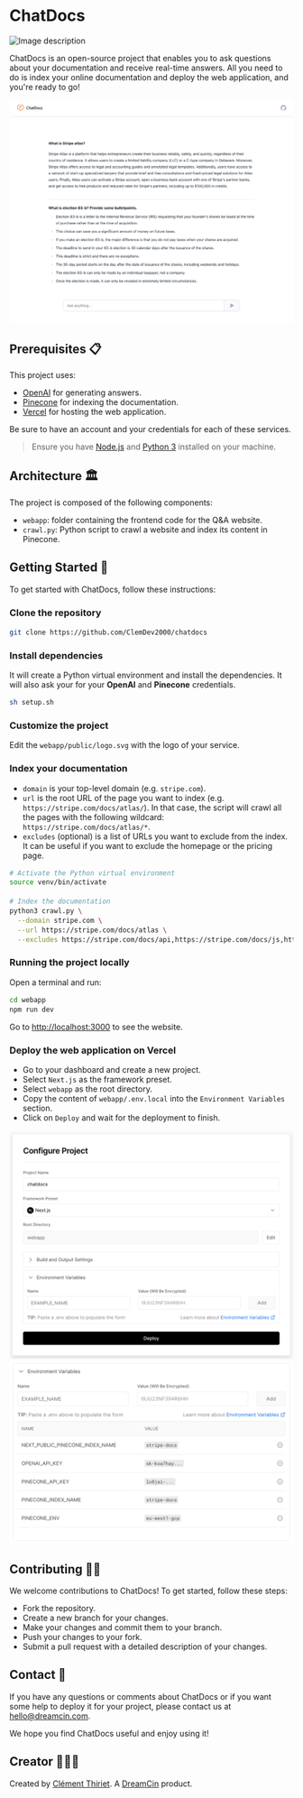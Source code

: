 # ChatDocs

<img src="assets/chatdocs.svg" alt="Image description" height="100"/>

ChatDocs is an open-source project that enables you to ask questions about your documentation and receive real-time answers. All you need to do is index your online documentation and deploy the web application, and you're ready to go!

![Stripe Atlas Showcase](assets/stripe-atlas-showcase.png)

## Prerequisites 📋

This project uses:

- [OpenAI](https://platform.openai.com/) for generating answers.
- [Pinecone](https://www.pinecone.io/) for indexing the documentation.
- [Vercel](https://vercel.com/) for hosting the web application.

Be sure to have an account and your credentials for each of these services.

> Ensure you have [Node.js](https://nodejs.org/en/) and [Python 3](https://www.python.org/) installed on your machine.

## Architecture 🏛️

The project is composed of the following components:

- `webapp`: folder containing the frontend code for the Q&A website.
- `crawl.py`: Python script to crawl a website and index its content in Pinecone.

## Getting Started 🚀

To get started with ChatDocs, follow these instructions:

### Clone the repository

```sh
git clone https://github.com/ClemDev2000/chatdocs
```

### Install dependencies

It will create a Python virtual environment and install the dependencies.
It will also ask your for your **OpenAI** and **Pinecone** credentials.

```sh
sh setup.sh
```

### Customize the project

Edit the `webapp/public/logo.svg` with the logo of your service.

### Index your documentation

- `domain` is your top-level domain (e.g. `stripe.com`).
- `url` is the root URL of the page you want to index (e.g. `https://stripe.com/docs/atlas/`). In that case, the script will crawl all the pages with the following wildcard: `https://stripe.com/docs/atlas/*`.
- `excludes` (optional) is a list of URLs you want to exclude from the index. It can be useful if you want to exclude the homepage or the pricing page.

```sh
# Activate the Python virtual environment
source venv/bin/activate

# Index the documentation
python3 crawl.py \
  --domain stripe.com \
  --url https://stripe.com/docs/atlas \
  --excludes https://stripe.com/docs/api,https://stripe.com/docs/js,https://stripe.com/docs/cli
```

### Running the project locally

Open a terminal and run:

```sh
cd webapp
npm run dev
```

Go to [http://localhost:3000](http://localhost:3000) to see the website.

### Deploy the web application on Vercel

- Go to your dashboard and create a new project.
- Select `Next.js` as the framework preset.
- Select `webapp` as the root directory.
- Copy the content of `webapp/.env.local` into the `Environment Variables` section.
- Click on `Deploy` and wait for the deployment to finish.

![Vercel deployment](assets/vercel-setup.png)
![Environment variables](assets/vercel-env.png)

## Contributing 🧑‍💻

We welcome contributions to ChatDocs! To get started, follow these steps:

- Fork the repository.
- Create a new branch for your changes.
- Make your changes and commit them to your branch.
- Push your changes to your fork.
- Submit a pull request with a detailed description of your changes.

## Contact 🤙

If you have any questions or comments about ChatDocs or if you want some help to deploy it for your project, please contact us at [hello@dreamcin.com](mailto:hello@dreamcin.com).

We hope you find ChatDocs useful and enjoy using it!

## Creator 🧑🏼‍🎨

Created by [Clément Thiriet](https://cthiriet.com/). A [DreamCin](https://dreamcin.com/) product.
